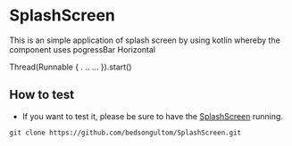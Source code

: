 # SplashScreen
This is an simple application of splash screen by using kotlin whereby the component uses 
pogressBar Horizontal

 Thread(Runnable {
            .
            ..
            ...
 }).start()

## How to test

* If you want to test it, please be sure to have the [SplashScreen](https://github.com/bedsongultom/SplashScreen.git) running.

```
git clone https://github.com/bedsongultom/SplashScreen.git 





